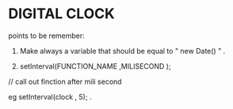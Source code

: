  # DIGITAL CLOCK
points to be remember:

1. Make always a variable that should be equal to " new Date() " .

2. setInterval(FUNCTION_NAME ,MILISECOND );

 // call out finction after mili second 
 
 eg setInterval(clock , 5); .

 